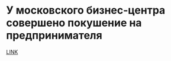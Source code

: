 # У московского бизнес-центра совершено покушение на предпринимателя



[LINK](https://varlamov.ru/2765281.html)
